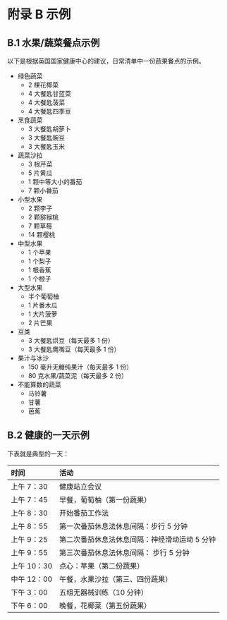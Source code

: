 # 附录 B 示例
## B.1 水果/蔬菜餐点示例
以下是根据英国国家健康中心的建议，日常清单中一份蔬果餐点的示例。
* 绿色蔬菜
    * 2 棵花椰菜
    * 4 大餐匙甘蓝菜
    * 4 大餐匙菠菜
    * 4 大餐匙四季豆
* 烹食蔬菜
    * 3 大餐匙胡萝卜
    * 3 大餐匙豌豆
    * 3 大餐匙玉米
* 蔬菜沙拉
    * 3 根芹菜
    * 5 片黄瓜
    * 1 颗中等大小的番茄
    * 7 颗小番茄
* 小型水果
    * 2 颗李子
    * 2 颗猕猴桃
    * 7 颗草莓
    * 14 颗樱桃
* 中型水果
    * 1 个苹果
    * 1 个梨子
    * 1 根香蕉
    * 1 个橙子
* 大型水果
    * 半个葡萄柚
    * 1 片番木瓜
    * 1 大片菠萝
    * 2 片芒果
* 豆类
    * 3 大餐匙烘豆（每天最多 1 份）
    * 3 大餐匙鹰嘴豆（每天最多 1 份）
* 果汁与冰沙
    * 150 毫升无糖纯果汁（每天最多 1 份）
    * 80 克水果/蔬菜泥（每天最多 2 份）
* 不能算数的蔬菜
    * 马铃薯
    * 甘薯
    * 芭蕉

## B.2 健康的一天示例
下表就是典型的一天：

| 时间 | 活动 |
| :-- | :-- |
| 上午 7：30 | 健康站立会议 |
| 上午 7：45 | 早餐，葡萄柚（第一份蔬果） |
| 上午 8：30 | 开始番茄工作法 |
| 上午 8：55 | 第一次番茄休息法休息间隔：步行 5 分钟 |
| 上午 9：25 | 第二次番茄休息法休息间隔：神经滑动运动 5 分钟 |
| 上午 9：55 | 第三次番茄休息法休息间隔： 步行 5 分钟 |
| 上午 10：30 | 点心：苹果（第二份蔬果） |
| 中午 12：00 | 午餐，水果沙拉（第三、四份蔬果）
| 下午 3：00 | 五组无器械训练（10 分钟） |
| 下午 6：00 | 晚餐，花椰菜（第五份蔬果） |
